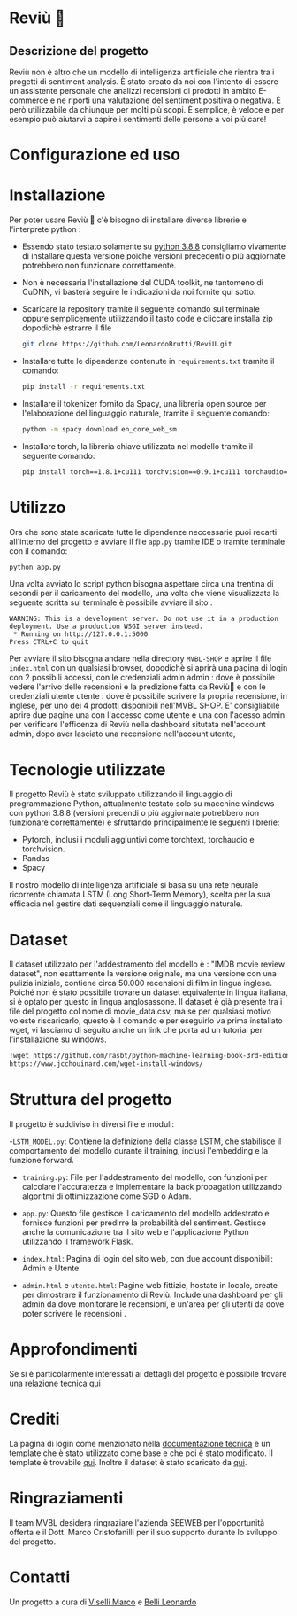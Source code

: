 # Reviù 🤌

## Descrizione del progetto
Reviù non è altro che un modello di intelligenza artificiale che rientra tra i progetti di sentiment analysis. È stato creato da noi con l'intento di essere un assistente personale che analizzi recensioni di prodotti in ambito E-commerce e ne riporti una valutazione del sentiment positiva o negativa. È però utilizzabile da chiunque per molti più scopi. È semplice, è veloce e per esempio può aiutarvi a capire i sentimenti delle persone a voi più care!

# Configurazione ed uso
# Installazione

Per poter usare Reviù 🤌 c'è bisogno di installare diverse librerie e l'interprete python : 

- Essendo stato testato solamente su [python 3.8.8](https://www.python.org/downloads/release/python-388/) consigliamo vivamente di installare questa versione poichè versioni precedenti o più aggiornate potrebbero non funzionare correttamente.

- Non è necessaria l'installazione del CUDA toolkit, ne tantomeno di CuDNN, vi basterà seguire le indicazioni da noi fornite qui sotto. 
- Scaricare la repository tramite il seguente comando sul terminale oppure semplicemente utilizzando il tasto code e cliccare installa zip dopodichè estrarre il file
    ``` bash
    git clone https://github.com/LeonardoBrutti/ReviU.git
    ``` 
- Installare tutte le dipendenze contenute in `requirements.txt` tramite il comando:
    ``` bash
    pip install -r requirements.txt
    ```

- Installare il tokenizer fornito da Spacy, una libreria open source per l'elaborazione del linguaggio naturale, tramite il seguente comando:
    ``` bash
    python -m spacy download en_core_web_sm
    ```

- Installare torch, la libreria chiave utilizzata nel modello tramite il seguente comando:
    ``` bash
    pip install torch==1.8.1+cu111 torchvision==0.9.1+cu111 torchaudio==0.8.1 -f https://download.pytorch.org/whl/torch_stable.html
    ```
# Utilizzo
Ora che sono state scaricate tutte le dipendenze neccessarie puoi recarti all'interno del progetto e avviare il file `app.py` tramite IDE o tramite terminale con il comando:
``` bash
python app.py
```
Una volta avviato lo script python bisogna aspettare circa una trentina di secondi per il caricamento del modello, una volta che viene visualizzata la seguente scritta sul terminale è possibile avviare il sito .
```
WARNING: This is a development server. Do not use it in a production deployment. Use a production WSGI server instead.
 * Running on http://127.0.0.1:5000
Press CTRL+C to quit
```
Per avviare il sito bisogna andare nella directory `MVBL-SHOP` e aprire il file `index.html` con un qualsiasi browser, dopodichè si aprirà una pagina di login con 2 possibili accessi, con le credenziali admin admin : dove è possibile vedere l'arrivo delle recensioni e la predizione fatta da Reviù🤌 e con le credenziali utente utente : dove è possibile scrivere la propria recensione, in inglese,  per uno dei 4 prodotti disponibili nell'MVBL SHOP. E' consigliabile aprire due pagine una con l'accesso come utente e una con l'acesso admin per verificare l'efficenza di Reviù nella dashboard situtata nell'account admin, dopo aver lasciato una recensione nell'account utente,

# Tecnologie utilizzate
Il progetto Reviù è stato sviluppato utilizzando il linguaggio di programmazione Python, attualmente testato solo su macchine windows con python 3.8.8 (versioni precendi o più aggiornate potrebbero non funzionare correttamente) e sfruttando principalmente le seguenti librerie:


- Pytorch, inclusi i moduli aggiuntivi come torchtext, torchaudio e torchvision.
- Pandas
- Spacy

Il nostro modello di intelligenza artificiale si basa su una rete neurale ricorrente chiamata LSTM (Long Short-Term Memory), scelta per la sua efficacia nel gestire dati sequenziali come il linguaggio naturale.

# Dataset
Il dataset utilizzato per l'addestramento del modello è : "IMDB movie review dataset", non esattamente la versione originale, ma una versione con una pulizia iniziale, contiene circa 50.000 recensioni di film in lingua inglese. Poiché non è stato possibile trovare un dataset equivalente in lingua italiana, si è optato per questo in lingua anglosassone.
Il dataset è già presente tra i file del progetto col nome di movie_data.csv, ma se per qualsiasi motivo voleste riscaricarlo, questo è il comando e per eseguirlo va prima installato wget, vi lasciamo di seguito anche un link che porta ad un tutorial per l'installazione su windows.
  ``` bash
  !wget https://github.com/rasbt/python-machine-learning-book-3rd-edition/raw/master/ch08/movie_data.csv.gz
  https://www.jcchouinard.com/wget-install-windows/
  ```
# Struttura del progetto 
Il progetto è suddiviso in diversi file e moduli:

-`LSTM_MODEL.py`: Contiene la definizione della classe LSTM, che stabilisce il comportamento del modello durante il training, inclusi l'embedding e la funzione forward.

- `training.py`: File per l'addestramento del modello, con funzioni per calcolare l'accuratezza e implementare la back propagation utilizzando algoritmi di ottimizzazione come SGD o Adam.

- `app.py`: Questo file gestisce il caricamento del modello addestrato e fornisce funzioni per predirre la probabilità del sentiment. Gestisce anche la comunicazione tra il sito web e l'applicazione Python utilizzando il framework Flask.

- `index.html`: Pagina di login del sito web, con due account disponibili: Admin e Utente.

- `admin.html` e `utente.html`: Pagine web fittizie, hostate in locale, create per dimostrare il funzionamento di Reviù. Include una dashboard per gli admin da dove monitorare le recensioni, e un'area per gli utenti da dove poter scrivere le recensioni .

# Approfondimenti

Se si è particolarmente interessati ai dettagli del progetto è possibile trovare una relazione tecnica [qui](https://github.com/LeonardoBrutti/ReviU/blob/main/Documentazione%20tecnica%20Revi%C3%B9.pdf)

# Crediti
La pagina di login come menzionato nella [documentazione tecnica](https://github.com/LeonardoBrutti/ReviU/blob/main/Documentazione%20tecnica%20Revi%C3%B9.pdf) è un template che è stato utilizzato come base e che poi è stato modificato. Il template è trovabile [qui](https://colorlib.com/wp/template/login-form-v1/). Inoltre il dataset è stato scaricato da [qui](https://github.com/rasbt/python-machine-learning-book-3rd-edition/raw/master/ch08/).

# Ringraziamenti
Il team MVBL desidera ringraziare l'azienda SEEWEB per l'opportunità offerta e il Dott. Marco Cristofanilli per il suo supporto durante lo sviluppo del progetto.

# Contatti 

Un progetto a cura di [Viselli Marco](https://github.com/LeonardoBrutti) e  [Belli Leonardo](https://github.com/profumato4)
